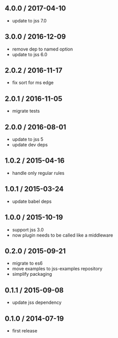 ## 4.0.0 / 2017-04-10

- update to jss 7.0

## 3.0.0 / 2016-12-09

- remove dep to named option
- update to jss 6.0

## 2.0.2 / 2016-11-17

- fix sort for ms edge

## 2.0.1 / 2016-11-05

- migrate tests

## 2.0.0 / 2016-08-01

- update to jss 5
- update dev deps

## 1.0.2 / 2015-04-16

- handle only regular rules

## 1.0.1 / 2015-03-24

- update babel deps

## 1.0.0 / 2015-10-19

- support jss 3.0
- now plugin needs to be called like a middleware

## 0.2.0 / 2015-09-21

- migrate to es6
- move examples to jss-examples repository
- simplify packaging

## 0.1.1 / 2015-09-08

- update jss dependency

## 0.1.0 / 2014-07-19

- first release
